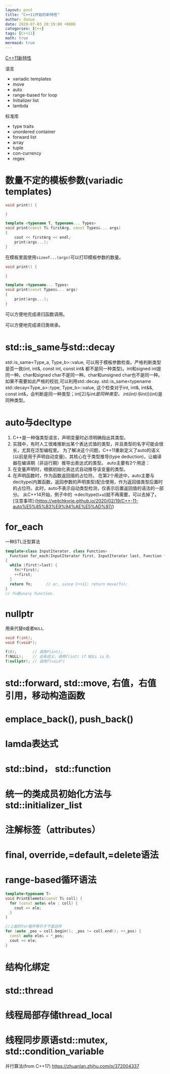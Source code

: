 ```yaml
---
layout: post
title: "C++11开始的新特性"
author: dazuo
date: 2020-07-03 20:19:00 +0800
categories: [C++]
tags: [C++11]
math: true
mermaid: true
---
```


[C++11新特性](https://zhuanlan.zhihu.com/p/139515439)

语言
- variadic templates
- move
- auto
- range-based for loop
- Initializer list
- lambda

标准库
- type traits
- unordered container
- forward list
- array
- tuple
- con-currency
- regex

# 数量不定的模板参数(variadic templates)
```cpp
void print() {

}

template <typename T, typename... Types>
void print(const T& firstArg, const Types&... args)
{  
	cout << firstArg << endl;    
	print(args...);
}
```
在模板里面使用`sizeof...(args)`可以打印模板参数的数量。

```cpp
void print() {

}

template <typename... Types>
void print(const Types&... args)
{  
	print(args...);
}
```

可以方便地完成递归函数调用。

可以方便地完成递归类继承。

# std::is_same与std::decay
std::is_same<Type_a, Type_b>::value, 可以用于模板参数检查。严格判断类型是否一致(int, int&, const int, const int& 都不是同一种类型)。int和signed int是同一种。char和signed char不是同一种。char和unsigned char也不是同一种。
   如果不需要如此严格的校验,可以利用std::decay.
std::is_same<typename std::decay<Type_a>::type, Type_b>::value,
这个检查对于int, int&, int&&, const int&，会判断是同一种类型；int[2]与int*是同种类型， int(int)与int(*)(int)是同种类型。

# auto与decltype
1. C++是一种强类型语言，声明变量时必须明确指出其类型。
2. 实践中，有时人工很难推断出某个表达式值的类型，并且类型的名字可能会很长，尤其在泛型编程里。
为了解决这个问题，C++11重新定义了auto的语义(以前是用于声明自动变量)，其核心在于类型推导(type deduction)，让编译器在编译期（非运行期）推导出表达式的类型。
auto主要有2个用途：
1. 在变量声明时，根据初始化表达式自动推导该变量的类型。
2. 在声明函数时，作为函数返回值的占位符。
在第2个用途中，auto主要与decltype(内置函数，返回参数的声明类型)配合使用，作为返回值类型后置时的占位符。此时，auto不表示自动类型检测，仅表示后置返回值的语法的一部分。
从C++14开始，例子中的 ->decltype(t+u)就不再需要，可以去掉了。
[注意事项]:(https://veitchkyrie.github.io/2020/02/19/C++-11-auto%E5%85%B3%E9%94%AE%E5%AD%97/)

# for_each
一种STL泛型算法
```cpp
template<class InputIterator, class Function>
  Function for_each(InputIterator first, InputIterator last, Function fn)
{
  while (first!=last) {
    fn(*first);
    ++first;
  }
  return fn;      // or, since C++11: return move(fn);
}
// fn是unary function.
```

# nullptr
用来代替`0`或者`NULL`.

```cpp
void f(int);
void f(void*);

f(0);       // 调用f(int);
f(NULL);    // 会有歧义，调用f(int) if NULL is 0。
f(nullptr); // 调用f(void*)
```

# std::forward, std::move, 右值，右值引用，移动构造函数


# emplace_back(), push_back()

# lamda表达式
# std::bind， std::function

# 统一的类成员初始化方法与std::initializer_list
# 注解标签（attributes）
# final, override,=default,=delete语法

# range-based循环语法
```cpp
template<typename T>
void PrintElemets(const T& coll) {
  for (const auto& ele : coll) {
    cout << ele;
  }
}

//上面的for循环等价于下面这样
for (auto _pos = coll.begin(); _pos != coll.end(); ++_pos) {
  const auto ele& = *_pos;
  cout << ele;
}
```
# 结构化绑定


# std::thread
# 线程局部存储thread_local
# 线程同步原语std::mutex, std::condition_variable

并行算法(from C++17)
https://zhuanlan.zhihu.com/p/372004337